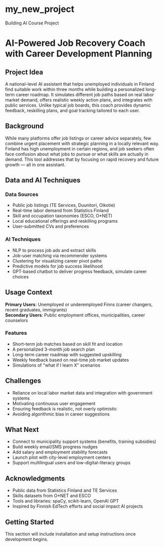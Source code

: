 # my_new_project
Building AI Course Project
# AI-Powered Job Recovery Coach with Career Development Planning

## Project Idea
A national-level AI assistant that helps unemployed individuals in Finland find suitable work within three months while building a personalized long-term career roadmap. It simulates different job paths based on real labor market demand, offers realistic weekly action plans, and integrates with public services. Unlike typical job boards, this coach provides dynamic feedback, reskilling plans, and goal tracking tailored to each user.

## Background
While many platforms offer job listings or career advice separately, few combine urgent placement with strategic planning in a locally relevant way. Finland has high unemployment in certain regions, and job seekers often face confusion about what jobs to pursue or what skills are actually in demand. This tool addresses that by focusing on rapid recovery and future growth — all in one assistant.

## Data and AI Techniques

### Data Sources
- Public job listings (TE Services, Duunitori, Oikotie)
- Real-time labor demand from Statistics Finland
- Skill and occupation taxonomies (ESCO, O*NET)
- Local educational offerings and reskilling programs
- User-submitted CVs and preferences

### AI Techniques
- NLP to process job ads and extract skills
- Job-user matching via recommender systems
- Clustering for visualizing career pivot paths
- Predictive models for job success likelihood
- GPT-based chatbot to deliver progress feedback, simulate career choices

## Usage Context
**Primary Users**: Unemployed or underemployed Finns (career changers, recent graduates, immigrants)  
**Secondary Users**: Public employment offices, municipalities, career counselors

### Features
- Short-term job matches based on skill fit and location
- A personalized 3-month job search plan
- Long-term career roadmap with suggested upskilling
- Weekly feedback based on real-time job market updates
- Simulations of "what if I learn X" scenarios

## Challenges
- Reliance on local labor market data and integration with government systems
- Motivating continuous user engagement
- Ensuring feedback is realistic, not overly optimistic
- Avoiding algorithmic bias in career suggestions

## What Next
- Connect to municipality support systems (benefits, training subsidies)
- Build weekly email/SMS progress nudges
- Add salary and employment stability forecasts
- Launch pilot with city-level employment centers
- Support multilingual users and low-digital-literacy groups

## Acknowledgments
- Public data from Statistics Finland and TE Services
- Skills datasets from O*NET and ESCO
- Tools and libraries: spaCy, scikit-learn, OpenAI GPT
- Inspired by Finnish EdTech efforts and social impact AI projects

## Getting Started
This section will include installation and setup instructions once development begins.


